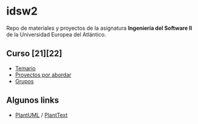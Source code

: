 # idsw2
Repo de materiales y proyectos de la asignatura **Ingeniería del Software II** de la Universidad Europea del Atlántico. 

## Curso [21][22]
* [Temario](temario.md)
* [Proyectos por abordar](proyectos.md)
* [Grupos](grupos.md)

## Algunos links
* [PlantUML](http://www.plantuml.com) / [PlantText](http://www.planttext.com)

